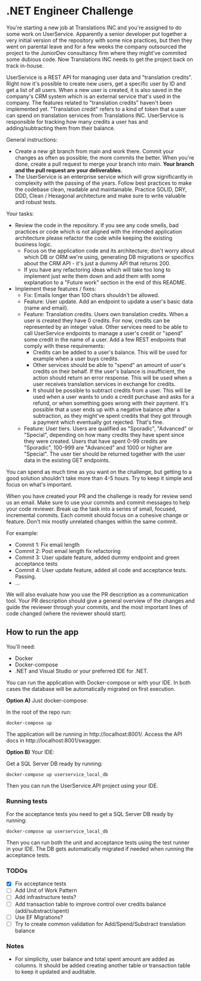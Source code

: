 # .NET Engineer Challenge

You're starting a new job at Translations INC and you're assigned to do some work on UserService. Apparently a senior developer put together a very initial version of the repository with some nice practices, but then they went on parental leave and for a few weeks the company outsourced the project to the JuniorDev consultancy firm where they might've commited some dubious code. Now Translations INC needs to get the project back on track in-house.

UserService is a REST API for managing user data and "translation credits". Right now it's possible to create new users, get a specific user by ID and get a list of all users. When a new user is created, it is also saved in the company's CRM system which is an external service that's used in the company. The features related to "translation credits" haven't been implemented yet. "Translation credit" refers to a kind of token that a user can spend on translation services from Translations INC. UserService is responsible for tracking how many credits a user has and adding/subtracting them from their balance.

General instructions:
* Create a new git branch from main and work there. Commit your changes as often as possible; the more commits the better. When you're done, create a pull request to merge your branch into main. **Your branch and the pull request are your deliverables**.
* The UserService is an enterprise service which will grow significantly in complexity with the passing of the years. Follow best practices to make the codebase clean, readable and maintainable. Practice SOLID, DRY, DDD, Clean / Hexagonal architecture and make sure to write valuable and robust tests.

Your tasks:
* Review the code in the repository. If you see any code smells, bad practices or code which is not aligned with the intended application architecture please refactor the code while keeping the existing business logic.
    * Focus on the application code and its architecture; don't worry about which DB or ORM we're using, generating DB migrations or specifics about the CRM API - it's just a dummy API that returns 200.
    * If you have any refactoring ideas which will take too long to implement just write them down and add them with some explanation to a "Future work" section in the end of this README.
* Implement these features / fixes:
    * Fix: Emails longer than 100 chars shouldn't be allowed.
    * Feature: User update. Add an endpoint to update a user's basic data (name and email).
    * Feature: Translation credits. Users own translation credits. When a user is created they have 0 credits. For now, credits can be represented by an integer value. Other services need to be able to call UserService endpoints to manage a user's credit or "spend" some credit in the name of a user. Add a few REST endpoints that comply with these requirements:
        * Credits can be added to a user's balance. This will be used for example when a user buys credits.
        * Other services should be able to "spend" an amount of user's credits on their behalf. If the user's balance is insufficient, the action should return an error response. This will be used when a user receives translation services in exchange for credits.
        * It should be possible to subtract credits from a user. This will be used when a user wants to undo a credit purchase and asks for a refund, or when something goes wrong with their payment. It's possible that a user ends up with a negative balance after a subtraction, as they might've spent credits that they got through a payment which eventually got rejected. That's fine.
    * Feature: User tiers. Users are qualified as "Sporadic", "Advanced" or "Special", depending on how many credits they have spent since they were created. Users that have spent 0-99 credits are "Sporadic", 100-999 are "Advanced" and 1000 or higher are "Special". The user tier should be returned together with the user data in the existing GET endpoints.



You can spend as much time as you want on the challenge, but getting to a good solution shouldn't take more than 4-5 hours. Try to keep it simple and focus on what's important.

When you have created your PR and the challenge is ready for review send us an email. Make sure to use your commits and commit messages to help your code reviewer. Break up the task into a series of small, focused, incremental commits. Each commit should focus on a cohesive change or feature. Don't mix mostly unrelated changes within the same commit.

For example:
* Commit 1: Fix email length
* Commit 2: Post email length fix refactoring
* Commit 3: User update feature, added dummy endpoint and green acceptance tests
* Commit 4: User update feature, added all code and acceptance tests. Passing.
* ...

We will also evaluate how you use the PR description as a communication tool. Your PR description should give a general overview of the changes and guide the reviewer through your commits, and the most important lines of code changed (where the reviewer should start).

## How to run the app

You'll need:
* Docker
* Docker-compose
* .NET and Visual Studio or your preferred IDE for .NET.

You can run the application with Docker-compose or with your IDE. In both cases the database will be automatically migrated on first execution.

**Option A)** Just docker-compose:

In the root of the repo run:
```
docker-compose up
```
The application will be running in http://localhost:8001/. Access the API docs in http://localhost:8001/swagger.

**Option B)** Your IDE:

Get a SQL Server DB ready by running:
```
docker-compose up userservice_local_db
```
Then you can run the UserService.API project using your IDE.

### Running tests

For the acceptance tests you need to get a SQL Server DB ready by running:
```
docker-compose up userservice_local_db
```

Then you can run both the unit and acceptance tests using the test runner in your IDE. The DB gets automatically migrated if needed when running the acceptance tests.

### TODOs

- [x] Fix acceptance tests
- [ ] Add Unit of Work Pattern
- [ ] Add infrastructure tests?
- [ ] Add transaction table to improve control over credits balance (add/substract/spent)
- [ ] Use EF Migrations?
- [ ] Try to create common validation for Add/Spend/Substract translation balance

### Notes

- For simplicity, user balance and total spent amount are added as columns. It should be added creating another table or transaction table to keep it updated and auditable.